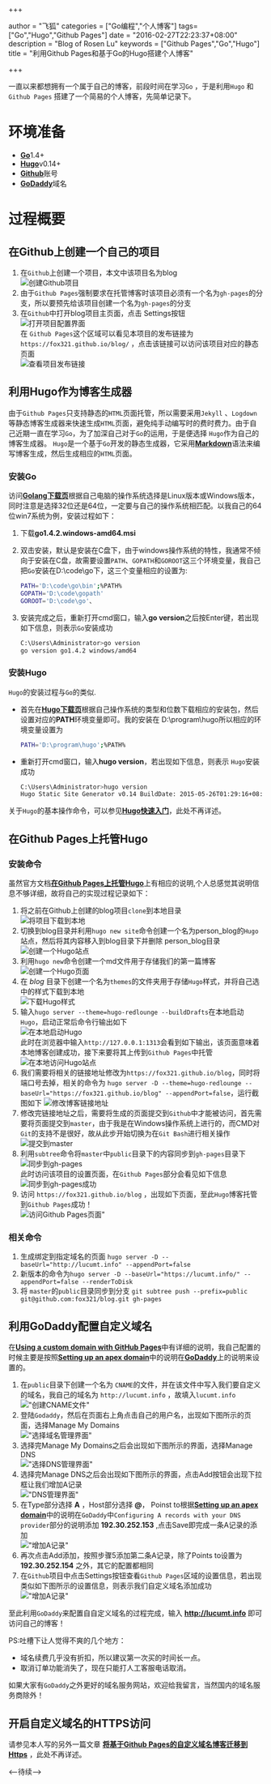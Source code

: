+++

author = "飞狐"
categories = ["Go编程","个人博客"]
tags=["Go","Hugo","Github Pages"]
date = "2016-02-27T22:23:37+08:00"
description = "Blog of Rosen Lu"
keywords = ["Github Pages","Go","Hugo"]
title = "利用Github Pages和基于Go的Hugo搭建个人博客"

+++

一直以来都想拥有一个属于自己的博客，前段时间在学习`Go` ，于是利用`Hugo` 和`Github Pages` 搭建了一个简易的个人博客，先简单记录下。 

[//]:(设置前面的内容为summary)
<!--more-->

# 环境准备

* [**Go**](https://golang.org/)1.4+
* [**Hugo**](https://gohugo.io)v0.14+
* [**Github**](https://github.com/)账号
* [**GoDaddy**](https://www.godaddy.com)域名 

# 过程概要

## 在Github上创建一个自己的项目

1. 在`Github`上创建一个项目，本文中该项目名为blog  
	![创建Github项目](/blog_img/create-website-with-hugo/create-github-repository.png "创建Github项目")
2. 由于`Github Pages`强制要求在托管博客时该项目必须有一个名为`gh-pages`的分支，所以要预先给该项目创建一个名为`gh-pages`的分支
3. 在`Github`中打开blog项目主页面，点击 Settings按钮  
	![打开项目配置界面](/blog_img/create-website-with-hugo/open-github-project-settings.png "打开Github项目设置界面")  
	在 `Github Pages`这个区域可以看见本项目的发布链接为`https://fox321.github.io/blog/` ，点击该链接可以访问该项目对应的静态页面   
	![查看项目发布链接](/blog_img/create-website-with-hugo/check-github-project-address.png "查看项目发布链接")

## 利用Hugo作为博客生成器

由于`Github Pages`只支持静态的`HTML`页面托管，所以需要采用`Jekyll` 、`Logdown` 等静态博客生成器来快速生成`HTML`页面，避免纯手动编写时的费时费力。由于自己近期一直在学习`Go`，为了加深自己对于`Go`的运用，于是便选择 `Hugo`作为自己的博客生成器。 `Hugo`是一个基于`Go`开发的静态生成器，它采用[**Markdown**](https://zh.wikipedia.org/zh-cn/Markdown)语法来编写博客生成，然后生成相应的`HTML`页面。

### 安装Go

访问[**Golang下载页**](https://golang.org/dl/)根据自己电脑的操作系统选择是Linux版本或Windows版本，同时注意是选择32位还是64位，一定要与自己的操作系统相匹配。以我自己的64位win7系统为例，安装过程如下：

1. 下载**go1.4.2.windows-amd64.msi**

2. 双击安装，默认是安装在C盘下，由于windows操作系统的特性，我通常不倾向于安装在C盘，故需要设置`PATH`、`GOPATH`和`GOROOT`这三个环境变量，我自己把`Go`安装在D:\code\go下，这三个变量相应的设置为:

   ```bash
   PATH='D:\code\go\bin';%PATH%  
   GOPATH='D:\code\gopath'  
   GOROOT='D:\code\go'、
   ```

3. 安装完成之后，重新打开cmd窗口，输入**go version**之后按Enter键，若出现如下信息，则表示`Go`安装成功

   ```bash
   C:\Users\Administrator>go version  
   go version go1.4.2 windows/amd64
   ```

   

### 安装Hugo

`Hugo`的安装过程与`Go`的类似.

* 首先在[**Hugo下载页**](https://github.com/spf13/hugo/releases)根据自己操作系统的类型和位数下载相应的安装包，然后设置对应的**PATH**环境变量即可。我的安装在 D:\program\hugo所以相应的环境变量设置为

  ```bash
  PATH='D:\program\hugo';%PATH%
  ```

* 重新打开cmd窗口，输入**hugo version**，若出现如下信息，则表示 `Hugo`安装成功

  ```bash
  C:\Users\Administrator>hugo version
  Hugo Static Site Generator v0.14 BuildDate: 2015-05-26T01:29:16+08:00
  ```

关于`Hugo`的基本操作命令，可以参见[**Hugo快速入门**](https://gohugo.io/overview/quickstart/)，此处不再详述。

## 在Github Pages上托管Hugo

### 安装命令

虽然官方文档[**在Github Pages上托管Hugo**](https://gohugo.io/tutorials/github-pages-blog/)上有相应的说明,个人总感觉其说明信息不够详细，故将自己的实现过程记录如下：

1. 将之前在Github上创建的blog项目`clone`到本地目录   
    ![将项目下载到本地](/blog_img/create-website-with-hugo/clone-github-repository.png "将项目下载到本地")  
2. 切换到blog目录并利用`hugo new site`命令创建一个名为person_blog的`Hugo`站点，然后将其内容移入到blog目录下并删除 person_blog目录   
	![创建一个Hugo站点](/blog_img/create-website-with-hugo/create-hugo-site-in-repository.png "创建一个Hugo站点")
3. 利用`hugo new`命令创建一个md文件用于存储我们的第一篇博客  
	![创建一个Hugo页面](/blog_img/create-website-with-hugo/create-hugo-page.png "创建一个Hugo页面")
4. 在 *blog* 目录下创建一个名为`themes`的文件夹用于存储`Hugo`样式，并将自己选中的样式下载到本地  
	![下载Hugo样式](/blog_img/create-website-with-hugo/clone-hugo-theme.png "下载Hugo样式")
5. 输入`hugo server --theme=hugo-redlounge --buildDrafts`在本地启动`Hugo`，启动正常后命令行输出如下  
	![在本地启动Hugo](/blog_img/create-website-with-hugo/start-hugo-in-local.png "在本地启动Hugo")  
	此时在浏览器中输入`http://127.0.0.1:1313`会看到如下输出，该页面意味着本地博客创建成功，接下来要将其上传到`Github Pages`中托管    
	![在本地访问Hugo站点](/blog_img/create-website-with-hugo/visit-local-hugo-site.png "在本地访问Hugo站点")  
7. 我们需要将相关的链接地址修改为`https://fox321.github.io/blog`，同时将端口号去掉，相关的命令为 `hugo server -D --theme=hugo-redlounge --baseUrl="https://fox321.github.io/blog" --appendPort=false`，运行截图如下
	![修改博客链接地址](/blog_img/create-website-with-hugo/update-hugo-site-url.png "修改博客链接地址")
8. 修改完链接地址之后，需要将生成的页面提交到`Github`中才能被访问，首先需要将页面提交到`master`，由于我是在Windows操作系统上进行的，而CMD对`Git`的支持不是很好，故从此步开始切换为在`Git Bash`进行相关操作    
	![提交到master](/blog_img/create-website-with-hugo/push-blog-to-github.png "提交到master")
9. 利用`subtree`命令将`master`中`public`目录下的内容同步到`gh-pages`目录下  
	![同步到gh-pages](/blog_img/create-website-with-hugo/push-blog-to-branch.png "同步到gh-pages")  
	此时访问该项目的设置页面，在`Github Pages`部分会看见如下信息  
    ![同步到gh-pages成功](/blog_img/create-website-with-hugo/push-blog-to-branch-success.png "同步到gh-pages成功")  
10. 访问 `https://fox321.github.io/blog` ，出现如下页面，至此`Hugo`博客托管到`Github Pages`成功！  
	![访问Github Pages页面"](/blog_img/create-website-with-hugo/visit-github-pages-hugo-site.png "访问Github Pages页面")

### 相关命令

1. 生成绑定到指定域名的页面 `hugo server -D --baseUrl="http://lucumt.info" --appendPort=false` 
1. 新版本的命令为`hugo server -D --baseUrl="https://lucumt.info/" --appendPort=false --renderToDisk`
2. 将 `master`的`public`目录同步到分支 `git subtree push --prefix=public git@github.com:fox321/blog.git gh-pages`

## 利用GoDaddy配置自定义域名

在[**Using a custom domain with GitHub Pages**](https://help.github.com/articles/using-a-custom-domain-with-github-pages/)中有详细的说明，我自己配置的时候主要是按照[**Setting up an apex domain**](https://help.github.com/articles/setting-up-an-apex-domain/)中的说明在[**GoDaddy**](https://www.godaddy.com/)上的说明来设置的。

1. 在`public`目录下创建一个名为 `CNAME`的文件，并在该文件中写入我们要自定义的域名，我自己的域名为 `http://lucumt.info` ，故填入`lucumt.info`  
!["创建CNAME文件"](/blog_img/create-website-with-hugo/create-cname-file.png "创建CNAME文件并添加域名")  
2. 登陆`Godaddy`，然后在页面右上角点击自己的用户名，出现如下图所示的页面，选择Manage My Domains  
!["选择域名管理界面"](/blog_img/create-website-with-hugo/godaddy-choose-manage-page.png "选择域名管理界面")  
3. 选择完Manage My Domains之后会出现如下图所示的界面，选择Manage DNS   
!["选择DNS管理界面"](/blog_img/create-website-with-hugo/godaddy-choose-manage-dns.png "选择DNS管理界面") 
4. 选择完Manage DNS之后会出现如下图所示的界面，点击Add按钮会出现下拉框让我们增加A记录  
!["DNS管理界面"](/blog_img/create-website-with-hugo/godaddy-dns-records-page.png "DNS管理界面")  
5. 在Type部分选择 **A** ，Host部分选择 **@**， Poinst to根据[**Setting up an apex domain**](https://help.github.com/articles/setting-up-an-apex-domain/)中的说明在`GoDaddy`中`Configuring A records with your DNS provider`部分的说明添加 **192.30.252.153** ,点击Save即完成一条A记录的添加  
!["增加A记录"](/blog_img/create-website-with-hugo/godaddy-dns-add-a-records.png "增加A记录")  
6. 再次点击Add添加，按照步骤5添加第二条A记录，除了Points to设置为 **192.30.252.154** 之外，其它的配置都相同
7. 在`Github`项目中点击Settings按钮查看`Github Pages`区域的设置信息，若出现类似如下图所示的设置信息，则表示我们自定义域名添加成功  
!["增加A记录"](/blog_img/create-website-with-hugo/github-pages-configuration-check.png "增加A记录")

至此利用`GoDaddy`来配置自自定义域名的过程完成，输入 **http://lucumt.info** 即可访问自己的博客！

PS:吐槽下让人觉得不爽的几个地方：

- 域名续费几乎没有折扣，所以建议第一次买的时间长一点。
- 取消订单功能消失了，现在只能打人工客服电话取消。

如果大家有`GoDaddy`之外更好的域名服务网站，欢迎给我留言，当然国内的域名服务商除外！

## 开启自定义域名的HTTPS访问

请参见本人写的另外一篇文章 **[将基于Github Pages的自定义域名博客迁移到Https](https://lucumt.info/post/migrate-github-blog-from-http-to-https/)** ，此处不再详述。

<--待续-->